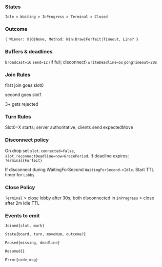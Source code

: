 ### States
`Idle > Waiting > InProgress > Terminal > Closed`

### Outcome
`{ Winner: X|O|None, Method: Win|Draw|Forfeit|Timeout, Line? }`

### Buffers & deadlines
`broadcast=16`
`send=12` (if full; disconnect)
`writeDeadline=5s`
`pongTimeout=20s`

### Join Rules
first join goes slot0

second goes slot1

3+ gets rejected

### Turn Rules
Slot0=X starts; server authoritative; clients send expectedMove

### Disconnect policy
On drop set `slot.connected=false`, `slot.reconnectDeadline=now+GracePeriod`. If deadline expires; `Terminal{Forfeit}`

If disconnect during WaitingForSecond `WaitingForSecond->Idle`. Start TTL timer for `Lobby`

### Close Policy
`Terminal` > close lobby after 30s; both disconnected in `InProgress` > close after 2m idle TTL

### Events to emit
`Joined{slot, mark}`

`State{board, turn, moveNum, outcome?}`

`Paused{missing, deadline}`

`Resumed{}`

`Error{code,msg}`


